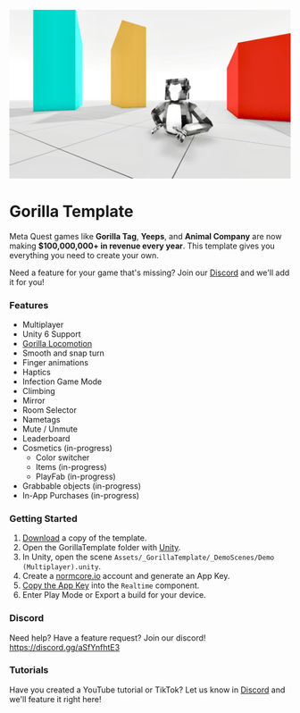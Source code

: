![](./docs/assets/screenshot.jpg)

# Gorilla Template

Meta Quest games like **Gorilla Tag**, **Yeeps**, and **Animal Company** are now making **$100,000,000+ in revenue every year**. This template gives you everything you need to create your own.

Need a feature for your game that's missing? Join our [Discord](https://discord.gg/aSfYnfhtE3) and we'll add it for you!

### Features
- Multiplayer
- Unity 6 Support
- [Gorilla Locomotion](https://github.com/NormalVR/GorillaLocomotion)
- Smooth and snap turn
- Finger animations
- Haptics
- Infection Game Mode
- Climbing
- Mirror
- Room Selector
- Nametags
- Mute / Unmute
- Leaderboard
- Cosmetics (in-progress)
  - Color switcher
  - Items (in-progress)
  - PlayFab (in-progress)
- Grabbable objects (in-progress)
- In-App Purchases (in-progress)

### Getting Started
1. [Download](https://github.com/NormalVR/GorillaTemplate/archive/refs/heads/main.zip) a copy of the template.
2. Open the GorillaTemplate folder with [Unity](https://unity.com/download).
3. In Unity, open the scene `Assets/_GorillaTemplate/_DemoScenes/Demo (Multiplayer).unity`.
4. Create a [normcore.io](https://normcore.io/?utm_source=github&utm_medium=referral&utm_campaign=gtag) account and generate an App Key.
5. [Copy the App Key](https://docs.normcore.io/essentials/getting-started?utm_source=github&utm_medium=referral&utm_campaign=gtag#create-an-app-key) into the `Realtime` component.
6. Enter Play Mode or Export a build for your device.

### Discord
Need help? Have a feature request? Join our discord! https://discord.gg/aSfYnfhtE3

### Tutorials
Have you created a YouTube tutorial or TikTok? Let us know in [Discord](https://discord.gg/aSfYnfhtE3) and we'll feature it right here!
